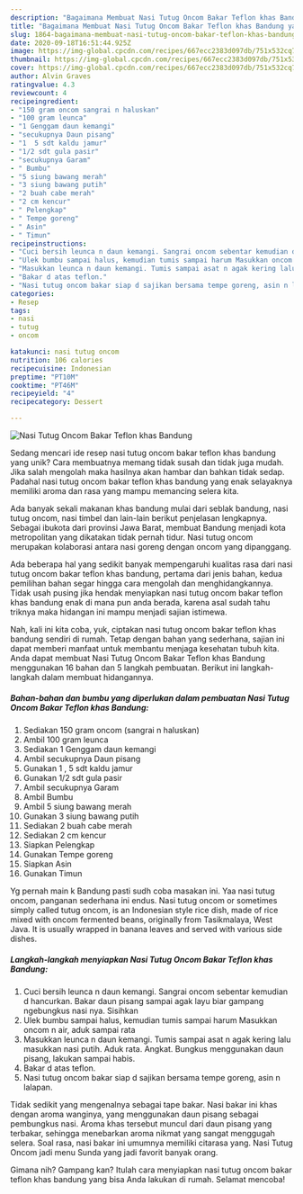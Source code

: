 ```yaml
---
description: "Bagaimana Membuat Nasi Tutug Oncom Bakar Teflon khas Bandung yang Bisa Manjain Lidah"
title: "Bagaimana Membuat Nasi Tutug Oncom Bakar Teflon khas Bandung yang Bisa Manjain Lidah"
slug: 1864-bagaimana-membuat-nasi-tutug-oncom-bakar-teflon-khas-bandung-yang-bisa-manjain-lidah
date: 2020-09-18T16:51:44.925Z
image: https://img-global.cpcdn.com/recipes/667ecc2383d097db/751x532cq70/nasi-tutug-oncom-bakar-teflon-khas-bandung-foto-resep-utama.jpg
thumbnail: https://img-global.cpcdn.com/recipes/667ecc2383d097db/751x532cq70/nasi-tutug-oncom-bakar-teflon-khas-bandung-foto-resep-utama.jpg
cover: https://img-global.cpcdn.com/recipes/667ecc2383d097db/751x532cq70/nasi-tutug-oncom-bakar-teflon-khas-bandung-foto-resep-utama.jpg
author: Alvin Graves
ratingvalue: 4.3
reviewcount: 4
recipeingredient:
- "150 gram oncom sangrai n haluskan"
- "100 gram leunca"
- "1 Genggam daun kemangi"
- "secukupnya Daun pisang"
- "1  5 sdt kaldu jamur"
- "1/2 sdt gula pasir"
- "secukupnya Garam"
- " Bumbu"
- "5 siung bawang merah"
- "3 siung bawang putih"
- "2 buah cabe merah"
- "2 cm kencur"
- " Pelengkap"
- " Tempe goreng"
- " Asin"
- " Timun"
recipeinstructions:
- "Cuci bersih leunca n daun kemangi. Sangrai oncom sebentar kemudian d hancurkan. Bakar daun pisang sampai agak layu biar gampang ngebungkus nasi nya. Sisihkan"
- "Ulek bumbu sampai halus, kemudian tumis sampai harum Masukkan oncom n air, aduk sampai rata"
- "Masukkan leunca n daun kemangi. Tumis sampai asat n agak kering lalu masukkan nasi putih. Aduk rata. Angkat. Bungkus menggunakan daun pisang, lakukan sampai habis."
- "Bakar d atas teflon."
- "Nasi tutug oncom bakar siap d sajikan bersama tempe goreng, asin n lalapan."
categories:
- Resep
tags:
- nasi
- tutug
- oncom

katakunci: nasi tutug oncom 
nutrition: 106 calories
recipecuisine: Indonesian
preptime: "PT10M"
cooktime: "PT46M"
recipeyield: "4"
recipecategory: Dessert

---
```



![Nasi Tutug Oncom Bakar Teflon khas Bandung](https://img-global.cpcdn.com/recipes/667ecc2383d097db/751x532cq70/nasi-tutug-oncom-bakar-teflon-khas-bandung-foto-resep-utama.jpg)

Sedang mencari ide resep nasi tutug oncom bakar teflon khas bandung yang unik? Cara membuatnya memang tidak susah dan tidak juga mudah. Jika salah mengolah maka hasilnya akan hambar dan bahkan tidak sedap. Padahal nasi tutug oncom bakar teflon khas bandung yang enak selayaknya memiliki aroma dan rasa yang mampu memancing selera kita.

Ada banyak sekali makanan khas bandung mulai dari seblak bandung, nasi tutug oncom, nasi timbel dan lain-lain berikut penjelasan lengkapnya. Sebagai ibukota dari provinsi Jawa Barat, membuat Bandung menjadi kota metropolitan yang dikatakan tidak pernah tidur. Nasi tutug oncom merupakan kolaborasi antara nasi goreng dengan oncom yang dipanggang.

Ada beberapa hal yang sedikit banyak mempengaruhi kualitas rasa dari nasi tutug oncom bakar teflon khas bandung, pertama dari jenis bahan, kedua pemilihan bahan segar hingga cara mengolah dan menghidangkannya. Tidak usah pusing jika hendak menyiapkan nasi tutug oncom bakar teflon khas bandung enak di mana pun anda berada, karena asal sudah tahu triknya maka hidangan ini mampu menjadi sajian istimewa.


Nah, kali ini kita coba, yuk, ciptakan nasi tutug oncom bakar teflon khas bandung sendiri di rumah. Tetap dengan bahan yang sederhana, sajian ini dapat memberi manfaat untuk membantu menjaga kesehatan tubuh kita. Anda dapat membuat Nasi Tutug Oncom Bakar Teflon khas Bandung menggunakan 16 bahan dan 5 langkah pembuatan. Berikut ini langkah-langkah dalam membuat hidangannya.

<!--inarticleads1-->

##### Bahan-bahan dan bumbu yang diperlukan dalam pembuatan Nasi Tutug Oncom Bakar Teflon khas Bandung:

1. Sediakan 150 gram oncom (sangrai n haluskan)
1. Ambil 100 gram leunca
1. Sediakan 1 Genggam daun kemangi
1. Ambil secukupnya Daun pisang
1. Gunakan 1 , 5 sdt kaldu jamur
1. Gunakan 1/2 sdt gula pasir
1. Ambil secukupnya Garam
1. Ambil  Bumbu
1. Ambil 5 siung bawang merah
1. Gunakan 3 siung bawang putih
1. Sediakan 2 buah cabe merah
1. Sediakan 2 cm kencur
1. Siapkan  Pelengkap
1. Gunakan  Tempe goreng
1. Siapkan  Asin
1. Gunakan  Timun


Yg pernah main k Bandung pasti sudh coba masakan ini. Yaa nasi tutug oncom, panganan sederhana ini endus. Nasi tutug oncom or sometimes simply called tutug oncom, is an Indonesian style rice dish, made of rice mixed with oncom fermented beans, originally from Tasikmalaya, West Java. It is usually wrapped in banana leaves and served with various side dishes. 

<!--inarticleads2-->

##### Langkah-langkah menyiapkan Nasi Tutug Oncom Bakar Teflon khas Bandung:

1. Cuci bersih leunca n daun kemangi. Sangrai oncom sebentar kemudian d hancurkan. Bakar daun pisang sampai agak layu biar gampang ngebungkus nasi nya. Sisihkan
1. Ulek bumbu sampai halus, kemudian tumis sampai harum Masukkan oncom n air, aduk sampai rata
1. Masukkan leunca n daun kemangi. Tumis sampai asat n agak kering lalu masukkan nasi putih. Aduk rata. Angkat. Bungkus menggunakan daun pisang, lakukan sampai habis.
1. Bakar d atas teflon.
1. Nasi tutug oncom bakar siap d sajikan bersama tempe goreng, asin n lalapan.


Tidak sedikit yang mengenalnya sebagai tape bakar. Nasi bakar ini khas dengan aroma wanginya, yang menggunakan daun pisang sebagai pembungkus nasi. Aroma khas tersebut muncul dari daun pisang yang terbakar, sehingga menebarkan aroma nikmat yang sangat menggugah selera. Soal rasa, nasi bakar ini umumnya memiliki citarasa yang. Nasi Tutug Oncom jadi menu Sunda yang jadi favorit banyak orang. 

Gimana nih? Gampang kan? Itulah cara menyiapkan nasi tutug oncom bakar teflon khas bandung yang bisa Anda lakukan di rumah. Selamat mencoba!
